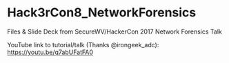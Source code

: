 # Hack3rCon8_NetworkForensics
Files &amp; Slide Deck from SecureWV/HackerCon 2017 Network Forensics Talk

YouTube link to tutorial/talk (Thanks @irongeek_adc):
https://youtu.be/q7abUFatFA0
